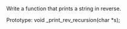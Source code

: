 Write a function that prints a string in reverse.



Prototype: void _print_rev_recursion(char *s);
